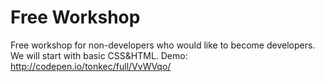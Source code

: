 # Free Workshop
Free workshop for non-developers who would like to become developers. We will start with basic CSS&HTML.
Demo: http://codepen.io/tonkec/full/VvWVqo/
